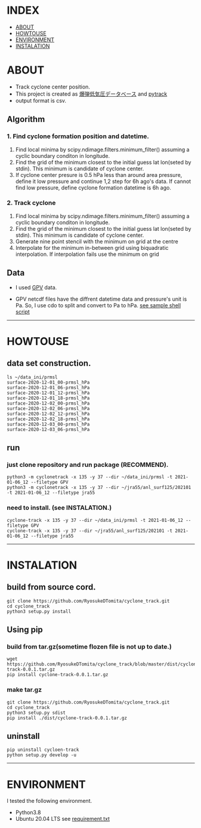 # INDEX
- [ABOUT](#ABOUT)
- [HOWTOUSE](#HOWTOUSE)
- [ENVIRONMENT](#ENVIRONMENT)
- [INSTALATION](#INSTALATION)


# ABOUT
- Track cyclone center position.
- This project is created as [爆弾低気圧データベース](http://fujin.geo.kyushu-u.ac.jp/meteorol_bomb/algorithm/index.php) and [pytrack](https://github.com/tenomoto/pytrack)
- output format is csv.

## Algorithm

### 1. Find cyclone formation position and datetime.
1. Find local minima by scipy.ndimage.filters.minimum_filter() assuming a cyclic boundary conditon in longitude.
2. Find the grid of the minimum closest to the initial guess lat lon(seted by stdin). This minimum is candidate of cyclone center.
3. If cyclone center presure is 0.5 hPa less than around area pressure, define it low pressure and continue 1,2 step for 6h ago's data. If cannot find low pressure, define cyclone formation datetime is 6h ago.
### 2. Track cyclone
1. Find local minima by scipy.ndimage.filters.minimum_filter() assuming a cyclic boundary conditon in longitude.
2. Find the grid of the minimum closest to the initial guess lat lon(seted by stdin). This minimum is candidate of cyclone center.
3. Generate nine point stencil with the minimum on grid at the centre
4. Interpolate for the minimum in-between grid using biquadratic interpolation. If interpolation fails use the minimum on grid

## Data
- I used [GPV](http://database.rish.kyoto-u.ac.jp/arch/glob-atmos/) data.

- GPV netcdf files have the diffrent datetime data and pressure's unit is Pa. So, I use cdo to split and convert to Pa to hPa.
[see sample shell script](./getPrmsl.bash)
******


# HOWTOUSE
## data set construction.

```shell
ls ~/data_ini/prmsl
surface-2020-12-01_00-prmsl_hPa
surface-2020-12-01_06-prmsl_hPa
surface-2020-12-01_12-prmsl_hPa
surface-2020-12-01_18-prmsl_hPa
surface-2020-12-02_00-prmsl_hPa
surface-2020-12-02_06-prmsl_hPa
surface-2020-12-02_12-prmsl_hPa
surface-2020-12-02_18-prmsl_hPa
surface-2020-12-03_00-prmsl_hPa
surface-2020-12-03_06-prmsl_hPa
```

## run
### just clone repository and run package (RECOMMEND).

```shell
python3 -m cyclonetrack -x 135 -y 37 --dir ~/data_ini/prmsl -t 2021-01-06_12 --filetype GPV
python3 -m cyclonetrack -x 135 -y 37 --dir ~/jra55/anl_surf125/202101 -t 2021-01-06_12 --filetype jra55
```

### need to install. (see INSTALATION.)

```shell
cyclone-track -x 135 -y 37 --dir ~/data_ini/prmsl -t 2021-01-06_12 --filetype GPV
cyclone-track -x 135 -y 37 --dir ~/jra55/anl_surf125/202101 -t 2021-01-06_12 --filetype jra55
```
******


# INSTALATION
## build from source cord.

```shell
git clone https://github.com/RyosukeDTomita/cyclone_track.git
cd cyclone_track
python3 setup.py install
```

## Using pip

### build from tar.gz(sometime flozen file is not up to date.)

```shell
wget https://github.com/RyosukeDTomita/cyclone_track/blob/master/dist/cyclone-track-0.0.1.tar.gz
pip install cyclone-track-0.0.1.tar.gz
```

### make tar.gz

```shell
git clone https://github.com/RyosukeDTomita/cyclone_track.git
cd cyclone_track
python3 setup.py sdist
pip install ./dist/cyclone-track-0.0.1.tar.gz
```

## uninstall

```
pip uninstall cycloen-track
python setup.py develop -u
```
******


# ENVIRONMENT
I tested the following environment.
- Python3.8
- Ubuntu 20.04 LTS
see [requirement.txt](./requirements.txt)
